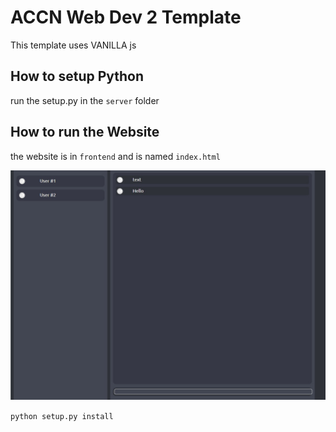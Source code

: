 # ACCN Web Dev 2 Template

This template uses VANILLA js

## How to setup Python

run the setup.py in the `server` folder

## How to run the Website

the website is in `frontend` and is named `index.html`

![Image](image.jpg)

`python setup.py install`
